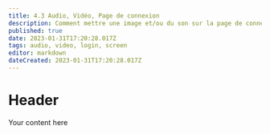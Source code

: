 ```yaml
---
title: 4.3 Audio, Vidéo, Page de connexion
description: Comment mettre une image et/ou du son sur la page de connexion
published: true
date: 2023-01-31T17:20:28.017Z
tags: audio, video, login, screen
editor: markdown
dateCreated: 2023-01-31T17:20:28.017Z
---
```


# Header
Your content here